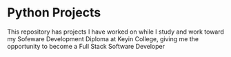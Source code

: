 # Python Projects
This repository has projects I have worked on while I study and work toward my Sofeware Development Diploma at Keyin College, giving me the opportunity to become a Full Stack Software Developer
